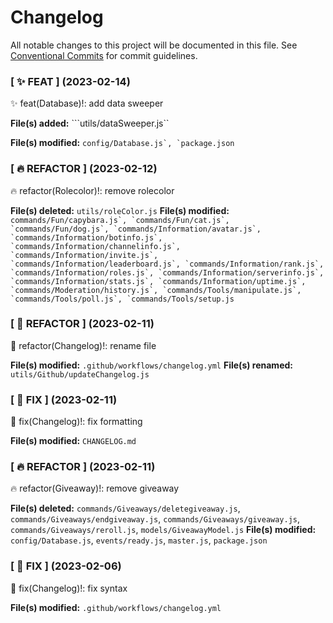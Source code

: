 # Changelog

All notable changes to this project will be documented in this file.
See [Conventional Commits](https://conventionalcommits.org) for commit guidelines.

<!--Changelog start-->

### [ ✨ FEAT ] (2023-02-14)

✨ feat(Database)!: add data sweeper

**File(s) added:** ```utils/dataSweeper.js``

**File(s) modified:** ``config/Database.js`, `package.json``




### [ 🔥 REFACTOR ] (2023-02-12)

🔥 refactor(Rolecolor)!: remove rolecolor


**File(s) deleted:** ``utils/roleColor.js``
**File(s) modified:** ``commands/Fun/capybara.js`, `commands/Fun/cat.js`, `commands/Fun/dog.js`, `commands/Information/avatar.js`, `commands/Information/botinfo.js`, `commands/Information/channelinfo.js`, `commands/Information/invite.js`, `commands/Information/leaderboard.js`, `commands/Information/rank.js`, `commands/Information/roles.js`, `commands/Information/serverinfo.js`, `commands/Information/stats.js`, `commands/Information/uptime.js`, `commands/Moderation/history.js`, `commands/Tools/manipulate.js`, `commands/Tools/poll.js`, `commands/Tools/setup.js``




### [ 🔨 REFACTOR ] (2023-02-11)

🔨 refactor(Changelog)!: rename file



**File(s) modified:** ``.github/workflows/changelog.yml``
**File(s) renamed:** ``utils/Github/updateChangelog.js``



### [ 🐛 FIX ] (2023-02-11)

🐛 fix(Changelog)!: fix formatting



**File(s) modified:** ``CHANGELOG.md``




### [ 🔥 REFACTOR ] (2023-02-11)

🔥 refactor(Giveaway)!: remove giveaway

**File(s) deleted:** `commands/Giveaways/deletegiveaway.js`, `commands/Giveaways/endgiveaway.js`, `commands/Giveaways/giveaway.js`, `commands/Giveaways/reroll.js`, `models/GiveawayModel.js`
**File(s) modified:** `config/Database.js`, `events/ready.js`, `master.js`, `package.json`

### [ 🐛 FIX ] (2023-02-06)

🐛 fix(Changelog)!: fix syntax

**File(s) modified:** `.github/workflows/changelog.yml`





<!--Changelog end-->
